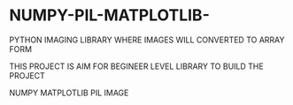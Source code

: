 # NUMPY-PIL-MATPLOTLIB-
PYTHON IMAGING LIBRARY WHERE IMAGES WILL CONVERTED TO ARRAY FORM 


THIS PROJECT IS AIM FOR BEGINEER LEVEL
LIBRARY TO BUILD THE PROJECT 

NUMPY
MATPLOTLIB
PIL 
IMAGE

